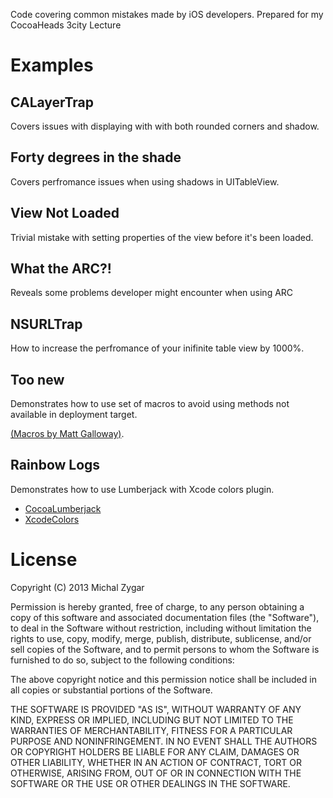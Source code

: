 
Code covering common mistakes made by iOS developers. Prepared for my CocoaHeads 3city Lecture

# Examples

## CALayerTrap

Covers issues with displaying with with both rounded corners and shadow.


## Forty degrees in the shade

Covers perfromance issues when using shadows in UITableView.

## View Not Loaded

Trivial mistake with setting properties of the view before it's been loaded.

## What the ARC?!

Reveals some problems developer might encounter when using ARC

## NSURLTrap

How to increase the perfromance of your inifinite table view by 1000%.

## Too new

Demonstrates how to use set of macros to avoid using methods not available in deployment target.

[(Macros by Matt Galloway)](https://github.com/mattjgalloway/MJGFoundation).

## Rainbow Logs

Demonstrates how to use Lumberjack with Xcode colors plugin.

*  [CocoaLumberjack](https://github.com/robbiehanson/CocoaLumberjack)
*  [XcodeColors](https://github.com/robbiehanson/XcodeColors)



License
=======

Copyright (C) 2013 Michal Zygar

Permission is hereby granted, free of charge, to any person obtaining a copy of this software and associated documentation files (the "Software"), to deal in the Software without restriction, including without limitation the rights to use, copy, modify, merge, publish, distribute, sublicense, and/or sell copies of the Software, and to permit persons to whom the Software is furnished to do so, subject to the following conditions:

The above copyright notice and this permission notice shall be included in all copies or substantial portions of the Software.

THE SOFTWARE IS PROVIDED "AS IS", WITHOUT WARRANTY OF ANY KIND, EXPRESS OR IMPLIED, INCLUDING BUT NOT LIMITED TO THE WARRANTIES OF MERCHANTABILITY, FITNESS FOR A PARTICULAR PURPOSE AND NONINFRINGEMENT. IN NO EVENT SHALL THE AUTHORS OR COPYRIGHT HOLDERS BE LIABLE FOR ANY CLAIM, DAMAGES OR OTHER LIABILITY, WHETHER IN AN ACTION OF CONTRACT, TORT OR OTHERWISE, ARISING FROM, OUT OF OR IN CONNECTION WITH THE SOFTWARE OR THE USE OR OTHER DEALINGS IN THE SOFTWARE.